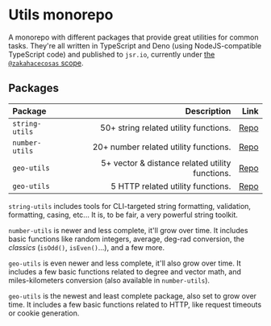 # Utils monorepo

A monorepo with different packages that provide great utilities for common tasks. They're all written in TypeScript and Deno (using NodeJS-compatible TypeScript code) and published to `jsr.io`, currently under [the `@zakahacecosas` scope](https://jsr.io/@zakahacecosas).

## Packages

| Package        |                                     Description |                                                                  Link |
| :------------- | ----------------------------------------------: | --------------------------------------------------------------------: |
| `string-utils` |           50+ string related utility functions. | [Repo](https://github.com/ZakaHaceCosas/dev-utils/tree/master/number) |
| `number-utils` |           20+ number related utility functions. | [Repo](https://github.com/ZakaHaceCosas/dev-utils/tree/master/number) |
| `geo-utils`    | 5+ vector & distance related utility functions. |    [Repo](https://github.com/ZakaHaceCosas/dev-utils/tree/master/geo) |
| `geo-utils`    |               5 HTTP related utility functions. |   [Repo](https://github.com/ZakaHaceCosas/dev-utils/tree/master/http) |

`string-utils` includes tools for CLI-targeted string formatting, validation, formatting, casing, etc... It is, to be fair, a very powerful string toolkit.

`number-utils` is newer and less complete, it'll grow over time. It includes basic functions like random integers, average, deg-rad conversion, the _classics_ (`isOdd()`, `isEven()`...), and a few more.

`geo-utils` is even newer and less complete, it'll also grow over time. It includes a few basic functions related to degree and vector math, and miles-kilometers conversion (also available in `number-utils`).

`geo-utils` is the newest and least complete package, also set to grow over time. It includes a few basic functions related to HTTP, like request timeouts or cookie generation.
